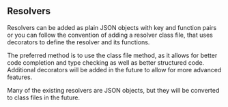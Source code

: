 ## Resolvers
Resolvers can be added as plain JSON objects with key and function pairs or you can follow the convention of adding a resolver class file, that uses decorators to define the resolver and its functions.

The preferred method is to use the class file method, as it allows for better code completion and type checking as well as better structured code. Additional decorators will be added in the future to allow for more advanced features.

Many of the existing resolvers are JSON objects, but they will be converted to class files in the future.